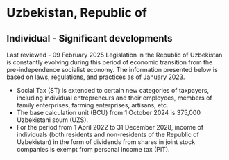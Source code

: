 # Uzbekistan, Republic of
## Individual - Significant developments
Last reviewed - 09 February 2025
Legislation in the Republic of Uzbekistan is constantly evolving during this period of economic transition from the pre-independence socialist economy. The information presented below is based on laws, regulations, and practices as of January 2023.
  * Social Tax (ST) is extended to certain new categories of taxpayers, including individual entrepreneurs and their employees, members of family enterprises, farming enterprises, artisans, etc.
  * The base calculation unit (BCU) from 1 October 2024 is 375,000 Uzbekistani soum (UZS).
  * For the period from 1 April 2022 to 31 December 2028, income of individuals (both residents and non-residents of the Republic of Uzbekistan) in the form of dividends from shares in joint stock companies is exempt from personal income tax (PIT).


